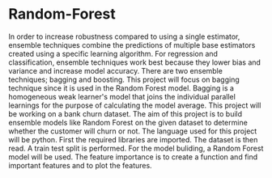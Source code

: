 # Random-Forest
In order to increase robustness compared to using a single estimator, ensemble techniques combine the predictions of multiple base estimators created using a specific learning algorithm. For regression and classification, ensemble techniques work best because they lower bias and variance and increase model accuracy. There are two ensemble techniques; bagging and boosting. This project will focus on bagging technique since it is used in the Random Forest model. Bagging is a homogeneous weak learner's model that joins the individual parallel learnings for the purpose of calculating the model average. This project will be working on a bank churn dataset. The aim of this project is to build ensemble models like Random Forest on the given dataset to determine whether the customer will churn or not. The language used for this project will be python. First the required libraries are imported. The dataset is then read. A train test split is performed. For the model buliding, a Random Forest model will be used. The feature importance is to create a function and find important features and to plot the features.
